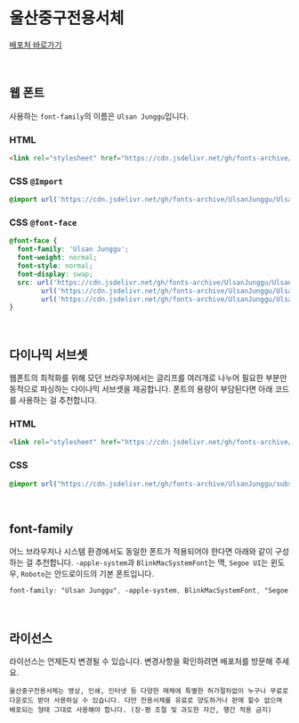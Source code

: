 # 울산중구전용서체

[배포처 바로가기](https://www.junggu.ulsan.kr/index.ulsan?menuCd=DOM_000000305001010000)

&nbsp;

## 웹 폰트

사용하는 `font-family`의 이름은 `Ulsan Junggu`입니다.

### HTML

```html
<link rel="stylesheet" href="https://cdn.jsdelivr.net/gh/fonts-archive/UlsanJunggu/UlsanJunggu.css" type="text/css"/>
```

### CSS `@Import`

```css
@import url('https://cdn.jsdelivr.net/gh/fonts-archive/UlsanJunggu/UlsanJunggu.css');
```

### CSS `@font-face`

```css
@font-face {
  font-family: 'Ulsan Junggu';
  font-weight: normal;
  font-style: normal;
  font-display: swap;
  src: url('https://cdn.jsdelivr.net/gh/fonts-archive/UlsanJunggu/UlsanJunggu.woff2') format('woff2'),
        url('https://cdn.jsdelivr.net/gh/fonts-archive/UlsanJunggu/UlsanJunggu.woff') format('woff'),
        url('https://cdn.jsdelivr.net/gh/fonts-archive/UlsanJunggu/UlsanJunggu.ttf') format('truetype');
}
```

&nbsp;

## 다이나믹 서브셋

웹폰트의 최적화를 위해 모던 브라우저에서는 글리프를 여러개로 나누어 필요한 부분만 동적으로 파싱하는 다이나믹 서브셋을 제공합니다. 폰트의 용량이 부담된다면 아래 코드를 사용하는 걸 추천합니다.

### HTML

```html
<link rel="stylesheet" href="https://cdn.jsdelivr.net/gh/fonts-archive/UlsanJunggu/subsets/UlsanJunggu-dynamic-subset.css" type="text/css"/>
```

### CSS

```css
@import url("https://cdn.jsdelivr.net/gh/fonts-archive/UlsanJunggu/subsets/UlsanJunggu-dynamic-subset.css");
```

&nbsp;

## font-family

어느 브라우저나 시스템 환경에서도 동일한 폰트가 적용되어야 한다면 아래와 같이 구성하는 걸 추천합니다. `-apple-system`과 `BlinkMacSystemFont`는 맥, `Segoe UI`는 윈도우, `Roboto`는 안드로이드의 기본 폰트입니다.

```css
font-family: "Ulsan Junggu", -apple-system, BlinkMacSystemFont, "Segoe UI",Roboto, Oxygen, Ubuntu, Cantarell, "Open Sans", "Helvetica Neue", sans-serif;
```

&nbsp;

## 라이선스

라이선스는 언제든지 변경될 수 있습니다. 변경사항을 확인하려면 배포처를 방문해 주세요.

```
울산중구전용서체는 영상, 인쇄, 인터넷 등 다양한 매체에 특별한 허가절차없이 누구나 무료로 다운로드 받아 사용하실 수 있습니다. 다만 전용서체를 유료로 양도하거나 판매 할수 없으며 배포되는 형태 그대로 사용해야 합니다. (장·평 조절 및 과도한 자간, 행간 적용 금지)
```
